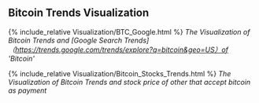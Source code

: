## Bitcoin Trends Visualization



{% include_relative Visualization/BTC_Google.html %}
*The Visualization of Bitcoin Trends and [Google Search Trends]（https://trends.google.com/trends/explore?q=bitcoin&geo=US）of 'Bitcoin'*



{% include_relative Visualization/Bitcoin_Stocks_Trends.html %}
*The Visualization of Bitcoin Trends and stock price of other that accept bitcoin as payment*




